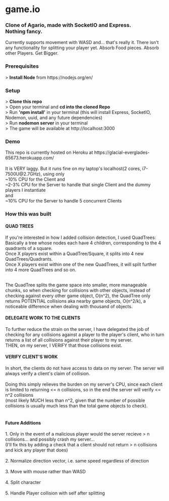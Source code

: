 # game.io
<h3>Clone of Agario, made with SocketIO and Express.<br/> Nothing fancy.</h3>
Currently supports movement with WASD and... that's really it. There isn't any functionality for splitting your player yet.
Absorb Food pieces. Absorb other Players.
Get Bigger.

<h3>Prerequisites</h3>
> <b>Install Node</b> from https://nodejs.org/en/
<h3>Setup</h3>
> <b>Clone this repo</b> </br>
> Open your terminal and <b>cd into the cloned Repo</b> </br>
> Run <b>'npm install'</b> in your terminal (this will install Express, SocketIO, Nodemon, uuid, and any future dependencies)</br>
> Run <b>nodemon server</b> in your terminal</br>
> The game will be available at http://localhost:3000</br>

<h3>Demo</h3>
This repo is currently hosted on Heroku at https://glacial-everglades-65673.herokuapp.com/</br></br>
It is VERY laggy. But it runs fine on my laptop's localhost(2 cores, i7-7500U@2.7GHz), using only</br>
~10% CPU for the Client and</br>
~2-3% CPU for the Server to handle that single Client and the dummy players I instantiate</br>
and</br>
~10% CPU for the Server to handle 5 concurrent Clients

<h3>How this was built</h3>

<h4>QUAD TREES</h4>
If you're interested in how I added collision detection, I used QuadTrees:</br>
Basically a tree whose nodes each have 4 children, corresponding to the 4 quadrants of a square.</br>
Once X players exist within a QuadTree/Square, it splits into 4 new QuadTrees/Quadrants.</br>
Once X players exist within one of the new QuadTrees, it will split further into 4 more QuadTrees and so on.</br></br>

The QuadTree splits the game space into smaller, more manageable chunks, so when checking for collisions with other objects,
instead of checking against every other game object, O(n^2),
the QuadTree only returns POTENTIAL collisions aka nearby game objects, O(n^2/k),
a noticeable difference when dealing with thousand of objects.</br>

<h4>DELEGATE WORK TO THE CLIENTS</h4>
To further reduce the strain on the server, I have delegated the job of checking for any collisions against a player to the player's client,
who in turn returns a list of all collisions against their player to my server.</br>
THEN, on my server, I VERIFY that those collisions exist.</br>

<h4>VERIFY CLIENT'S WORK</h4>
In short, the clients do not have access to data on my server. The server will always verify a client's claim of collision.</br></br>
Doing this simply relieves the burden on my server's CPU, since each client is limited to returning <= n collisions,
so in the end the server will verify <= n^2 collisions</br>
(most likely MUCH less than n^2, given that the number of possible collisions is usually much less than the total game objects to check).</br></br>

<h4>Future Additions</h4>
1. Only in the event of a malicious player would the server recieve > n collisions... and possibly crash my server...</br>
(I'll fix this by adding a check that a client should not return > n collisions and kick any player that does)</br></br>
2. Normalize direction vector, i.e. same speed regardless of direction</br></br>
3. Move with mouse rather than WASD</br></br>
4. Split character</br></br>
5. Handle Player collision with self after splitting</br></br>
